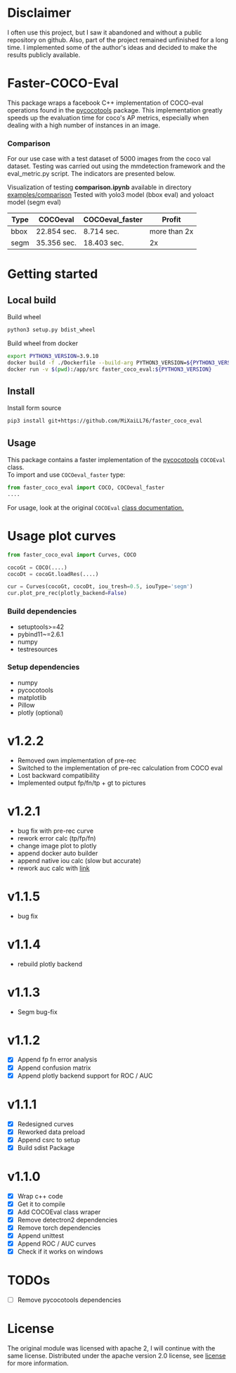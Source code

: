 # Disclaimer
I often use this project, but I saw it abandoned and without a public repository on github.
Also, part of the project remained unfinished for a long time. I implemented some of the author's ideas and decided to make the results publicly available.

# Faster-COCO-Eval 
This package wraps a facebook C++ implementation of COCO-eval operations found in the 
[pycocotools](https://github.com/cocodataset/cocoapi/tree/master/PythonAPI/pycocotools) package.
This implementation greatly speeds up the evaluation time
for coco's AP metrics, especially when dealing with a high number of instances in an image.

### Comparison

For our use case with a test dataset of 5000 images from the coco val dataset.
Testing was carried out using the mmdetection framework and the eval_metric.py script. The indicators are presented below.

Visualization of testing **comparison.ipynb** available in directory [examples/comparison](./examples/comparison/comparison.ipynb)
Tested with yolo3 model (bbox eval) and yoloact model (segm eval)

Type | COCOeval | COCOeval_faster | Profit
-----|----------|---------------- | ------
bbox | 22.854 sec. | 8.714 sec.   | more than 2x 
segm | 35.356 sec. | 18.403 sec.  | 2x


# Getting started

## Local build
Build wheel
```bash
python3 setup.py bdist_wheel
```

Build wheel from docker
```bash
export PYTHON3_VERSION=3.9.10
docker build -f ./Dockerfile --build-arg PYTHON3_VERSION=${PYTHON3_VERSION} --tag faster_coco_eval:${PYTHON3_VERSION} .
docker run -v $(pwd):/app/src faster_coco_eval:${PYTHON3_VERSION}
```

## Install
Install form source  
```bash  
pip3 install git+https://github.com/MiXaiLL76/faster_coco_eval  
```  

## Usage

This package contains a faster implementation of the 
[pycocotools](https://github.com/cocodataset/cocoapi/tree/master/PythonAPI/pycocotools) `COCOEval` class.  
To import and use `COCOeval_faster` type:

````python  
from faster_coco_eval import COCO, COCOeval_faster
....
````

For usage, look at the original `COCOEval` [class documentation.](https://github.com/cocodataset/cocoapi)

# Usage plot curves
````python  
from faster_coco_eval import Curves, COCO

cocoGt = COCO(....)
cocoDt = cocoGt.loadRes(....)

cur = Curves(cocoGt, cocoDt, iou_tresh=0.5, iouType='segm')
cur.plot_pre_rec(plotly_backend=False)
````

### Build dependencies
- setuptools>=42  
- pybind11~=2.6.1  
- numpy  
- testresources  

### Setup dependencies
- numpy  
- pycocotools  
- matplotlib  
- Pillow  
- plotly (optional)  

# v1.2.2
- Removed own implementation of pre-rec  
- Switched to the implementation of pre-rec calculation from COCO eval  
- Lost backward compatibility  
- Implemented output fp/fn/tp + gt to pictures  


# v1.2.1 
- bug fix with pre-rec curve  
- rework error calc (tp/fp/fn)  
- change image plot to plotly   
- append docker auto builder  
- append native iou calc (slow but accurate)  
- rework auc calc with [link](https://towardsdatascience.com/how-to-efficiently-implement-area-under-precision-recall-curve-pr-auc-a85872fd7f14)  

# v1.1.5
- bug fix

# v1.1.4
- rebuild plotly backend

# v1.1.3
- Segm bug-fix

# v1.1.2
- [x] Append fp fn error analysis
- [x] Append confusion matrix
- [x] Append plotly backend support for ROC / AUC

# v1.1.1
- [x] Redesigned curves
- [x] Reworked data preload
- [x] Append csrc to setup
- [x] Build sdist Package

# v1.1.0
- [x] Wrap c++ code
- [x] Get it to compile
- [x] Add COCOEval class wraper
- [x] Remove detectron2 dependencies
- [x] Remove torch dependencies
- [x] Append unittest
- [x] Append ROC / AUC curves  
- [x] Check if it works on windows

# TODOs
- [ ] Remove pycocotools dependencies

# License
The original module was licensed with apache 2, I will continue with the same license.
Distributed under the apache version 2.0 license, see [license](LICENSE) for more information.
